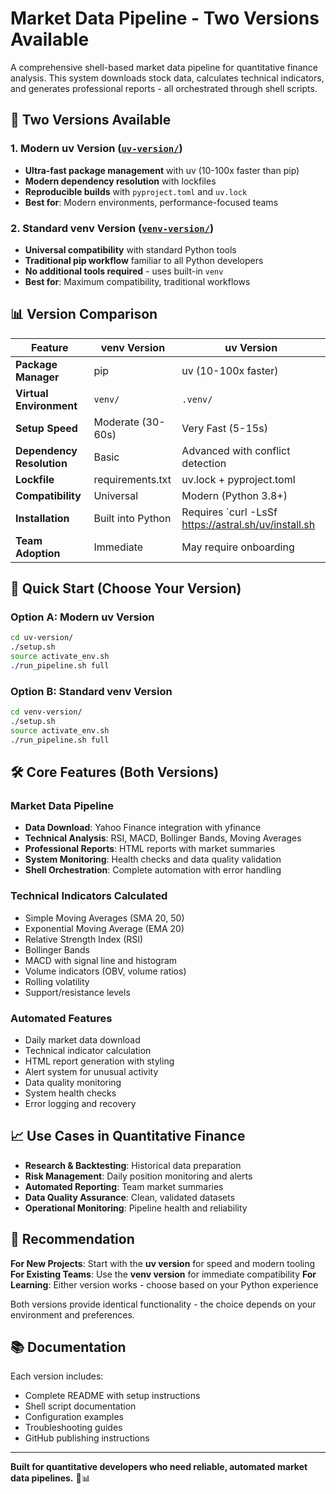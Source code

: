 # Market Data Pipeline - Two Versions Available

A comprehensive shell-based market data pipeline for quantitative finance analysis. This system downloads stock data, calculates technical indicators, and generates professional reports - all orchestrated through shell scripts.

## 🔄 Two Versions Available

### 1. **Modern uv Version** ([`uv-version/`](./uv-version/))
- **Ultra-fast package management** with uv (10-100x faster than pip)
- **Modern dependency resolution** with lockfiles
- **Reproducible builds** with `pyproject.toml` and `uv.lock`
- **Best for**: Modern environments, performance-focused teams

### 2. **Standard venv Version** ([`venv-version/`](./venv-version/))
- **Universal compatibility** with standard Python tools
- **Traditional pip workflow** familiar to all Python developers
- **No additional tools required** - uses built-in `venv`
- **Best for**: Maximum compatibility, traditional workflows

## 📊 Version Comparison

| Feature | venv Version | uv Version |
|---------|-------------|------------|
| **Package Manager** | pip | uv (10-100x faster) |
| **Virtual Environment** | `venv/` | `.venv/` |
| **Setup Speed** | Moderate (30-60s) | Very Fast (5-15s) |
| **Dependency Resolution** | Basic | Advanced with conflict detection |
| **Lockfile** | requirements.txt | uv.lock + pyproject.toml |
| **Compatibility** | Universal | Modern (Python 3.8+) |
| **Installation** | Built into Python | Requires `curl -LsSf https://astral.sh/uv/install.sh | sh` |
| **Team Adoption** | Immediate | May require onboarding |

## 🚀 Quick Start (Choose Your Version)

### Option A: Modern uv Version
```bash
cd uv-version/
./setup.sh
source activate_env.sh
./run_pipeline.sh full
```

### Option B: Standard venv Version  
```bash
cd venv-version/
./setup.sh
source activate_env.sh
./run_pipeline.sh full
```

## 🛠️ Core Features (Both Versions)

### Market Data Pipeline
- **Data Download**: Yahoo Finance integration with yfinance
- **Technical Analysis**: RSI, MACD, Bollinger Bands, Moving Averages
- **Professional Reports**: HTML reports with market summaries
- **System Monitoring**: Health checks and data quality validation
- **Shell Orchestration**: Complete automation with error handling

### Technical Indicators Calculated
- Simple Moving Averages (SMA 20, 50)
- Exponential Moving Average (EMA 20)
- Relative Strength Index (RSI)
- Bollinger Bands
- MACD with signal line and histogram
- Volume indicators (OBV, volume ratios)
- Rolling volatility
- Support/resistance levels

### Automated Features
- Daily market data download
- Technical indicator calculation
- HTML report generation with styling
- Alert system for unusual activity
- Data quality monitoring
- System health checks
- Error logging and recovery

## 📈 Use Cases in Quantitative Finance

- **Research & Backtesting**: Historical data preparation
- **Risk Management**: Daily position monitoring and alerts  
- **Automated Reporting**: Team market summaries
- **Data Quality Assurance**: Clean, validated datasets
- **Operational Monitoring**: Pipeline health and reliability

## 🎯 Recommendation

**For New Projects**: Start with the **uv version** for speed and modern tooling
**For Existing Teams**: Use the **venv version** for immediate compatibility
**For Learning**: Either version works - choose based on your Python experience

Both versions provide identical functionality - the choice depends on your environment and preferences.

## 📚 Documentation

Each version includes:
- Complete README with setup instructions
- Shell script documentation  
- Configuration examples
- Troubleshooting guides
- GitHub publishing instructions

---

**Built for quantitative developers who need reliable, automated market data pipelines.** 🚀📊
